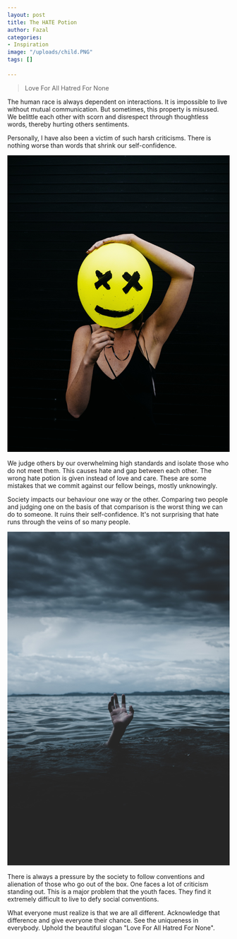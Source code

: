 ```yaml
---
layout: post
title: The HATE Potion
author: Fazal
categories:
- Inspiration
image: "/uploads/child.PNG"
tags: []

---
```

> Love For All Hatred For None

The human race is always dependent on interactions. It is impossible to live without mutual communication. But sometimes, this property is misused. We belittle each other with scorn and disrespect through thoughtless words, thereby hurting others sentiments.

Personally, I have also been a victim of such harsh criticisms. There is nothing worse than words that shrink our self-confidence.

![](/uploads/charles-etoroma-vkc1YLZ50yE-unsplash.jpg)

We judge others by our overwhelming high standards and isolate those who do not meet them. This causes hate and gap between each other. The wrong hate potion is given instead of love and care. These are some mistakes that we commit against our fellow beings, mostly unknowingly.

Society impacts our behaviour one way or the other. Comparing two people and judging one on the basis of that comparison is the worst thing we can do to someone. It ruins their self-confidence. It's not surprising that hate runs through the veins of so many people.

![](/uploads/ian-espinosa-rX12B5uX7QM-unsplash.jpg)

There is always a pressure by the society to follow conventions and alienation of those who go out of the box. One faces a lot of criticism standing out. This is a major problem that the youth faces. They find it extremely difficult to live to defy social conventions.

What everyone must realize is that we are all different. Acknowledge that difference and give everyone their chance. See the uniqueness in everybody. Uphold the beautiful slogan "Love For All Hatred For None".